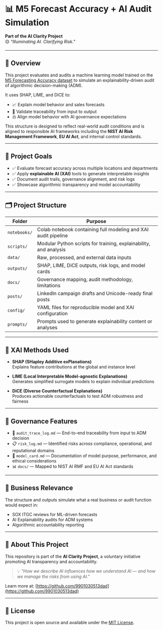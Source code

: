 # 📊 M5 Forecast Accuracy + AI Audit Simulation

**Part of the AI Clarity Project**  
🟡 *"Illuminating AI. Clarifying Risk."*

---

## 📌 Overview

This project evaluates and audits a machine learning model trained on the [M5 Forecasting Accuracy dataset](https://www.kaggle.com/competitions/m5-forecasting-accuracy) to simulate an explainability-driven audit of algorithmic decision-making (ADM).

It uses SHAP, LIME, and DiCE to:
- 📈 Explain model behavior and sales forecasts
- 📎 Validate traceability from input to output
- ⚖️ Align model behavior with AI governance expectations

This structure is designed to reflect real-world audit conditions and is aligned to responsible AI frameworks including the **NIST AI Risk Management Framework**, **EU AI Act**, and internal control standards.

---

## 🎯 Project Goals

- ✅ Evaluate forecast accuracy across multiple locations and departments
- ✅ Apply **explainable AI (XAI)** tools to generate interpretable insights
- ✅ Document audit trails, governance alignment, and risk logs
- ✅ Showcase algorithmic transparency and model accountability

---

## 🗂️ Project Structure

| Folder | Purpose |
|--------|---------|
| `notebooks/` | Colab notebook containing full modeling and XAI audit pipeline |
| `scripts/` | Modular Python scripts for training, explainability, and analysis |
| `data/` | Raw, processed, and external data inputs |
| `outputs/` | SHAP, LIME, DiCE outputs, risk logs, and model cards |
| `docs/` | Governance mapping, audit methodology, limitations |
| `posts/` | LinkedIn campaign drafts and Unicode-ready final posts |
| `config/` | YAML files for reproducible model and XAI configuration |
| `prompts/` | Prompts used to generate explainability content or analyses |

---

## 🧠 XAI Methods Used

- **SHAP (SHapley Additive exPlanations)**  
  Explains feature contributions at the global and instance level

- **LIME (Local Interpretable Model-agnostic Explanations)**  
  Generates simplified surrogate models to explain individual predictions

- **DiCE (Diverse Counterfactual Explanations)**  
  Produces actionable counterfactuals to test ADM robustness and fairness

---

## 🧾 Governance Features

- 📘 `audit_trace_log.md` — End-to-end traceability from input to ADM decision  
- 📋 `risk_log.md` — Identified risks across compliance, operational, and reputational domains  
- 📄 `model_card.md` — Documentation of model purpose, performance, and ethical considerations  
- 📊 `docs/` — Mapped to NIST AI RMF and EU AI Act standards

---

## 💼 Business Relevance

The structure and outputs simulate what a real business or audit function would expect in:
- SOX ITGC reviews for ML-driven forecasts
- AI Explainability audits for ADM systems
- Algorithmic accountability reporting

---

## 🧩 About This Project

This repository is part of the **AI Clarity Project**, a voluntary initiative promoting AI transparency and accountability.

> 💡 *"How we describe AI influences how we understand AI — and how we manage the risks from using AI."*

Learn more at: [https://github.com/9901030513dad](https://github.com/9901030513dad)

---

## 📄 License

This project is open source and available under the [MIT License](./LICENSE).

